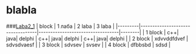 # blabla
###<a href = "3/Delphi">Laba2_1</a>
| block   | 1 лаба                           |        2 laba                    | 3 laba |
|---------|----------------------------------|----------------------------------|--------|
| 1 block | c++| java| delphi |   c++| java| delphi | c++| java| delphi |
| 2 block | xdvvddfdvef                                 |      sdvsdvaesf                            |
| 3 block |                  sdvsev                |             svsev                     |
| 4 block |                  dfbbsbd                |              sdsd                    |
